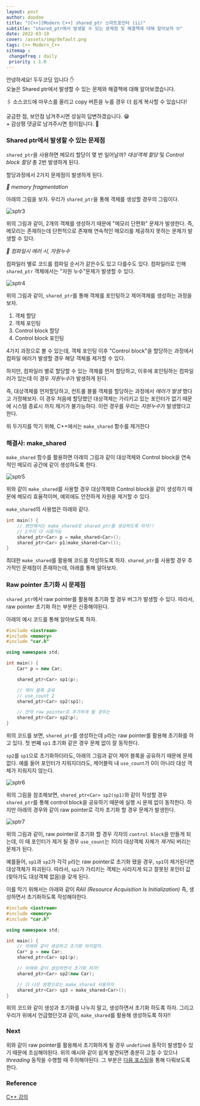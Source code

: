 ```yaml
---
layout: post
author: doodoo
title: "[C++][Modern C++] shared_ptr 스마트포인터 (ii)"
subtitle: "shared_ptr에서 발생할 수 있는 문제점 및 해결책에 대해 알아보자 🤓"
date: 2022-03-10
cover: /assets/img/default.png
tags: C++ Modern_C++
sitemap :
 changefreq : daily
 priority : 1.0
---
```

안녕하세요! <span class="doodoo">두두코딩</span> 입니다 ✋ <br>
오늘은 Shared ptr에서 발생할 수 있는 문제와 해결책에 대해 알아보겠습니다.

🖇 소스코드에 마우스를 올리고 <span class="tip">copy</span> 버튼을 누를 경우 더 쉽게 복사할 수 있습니다! 

궁금한 점, 보안점 남겨주시면 성실히 답변하겠습니다. 😁 <br>
\+ 감상평 댓글로 남겨주시면 힘이됩니다. 🙇

### Shared ptr에서 발생할 수 있는 문제점
`shared_ptr`을 사용하면 메모리 할당이 몇 번 일어날까? *대상객체 할당* 및
*Control block 할당* 총 2번 발생하게 된다.

할당과정에서 2가지 문제점이 발생하게 된다.

*🌱 memory fragmentation*

아래의 그림을 보자. 우리가 `shared_ptr`을 통해 객체를 생성할 경우의 그림이다.

![sptr3](/assets/img/sptr3.png)

위의 그림과 같이, 2개의 객체를 생성하기 때문에 "메모리 단편화" 문제가 발생한다.
즉, 메모리는 존재하는데 단편적으로 존재해 연속적인 메모리를 제공하지 못하는
문제가 발생할 수 있다.


*🌱 컴파일시 에러 시, 자원누수*

컴파일러 별로 코드를 컴파일 순서가 같은수도 있고 다를수도 있다. 컴파일러로 인해
`shared_ptr` 객체에서는 "자원 누수"문제가 발생할 수 있다.

![sptr4](/assets/img/sptr4.png)

위의 그림과 같이, `shared_ptr`를 통해 객체를 포인팅하고 제어객체를 생성하는
과정을 보자.

1. 객체 할당
2. 객체 포인팅
3. Control block 할당
4. Control block 포인팅

4가지 과정으로 볼 수 있는데, 객체 포인팅 이후 "Control block"을 할당하는 과정에서
컴파일 에러가 발생할 경우 해당 객체를 제거할 수 있다.

하지만, 컴파일러 별로 할당할 수 있는 객체를 먼저 할당하고, 이후에 포인팅하는
컴파일러가 있는데 이 경우 *자원누수*가 발생하게 된다.

즉, 대상객체를 먼저할당하고, 컨트롤 블롤 객체를 할당하는 과정에서 *에러가 발생*
했다고 가정해보자. 이 경우 처음에 할당했던 대상객체는 가리키고 있는 포인터가
없기 때문에 시스템 종료시 까지 제거가 불가능하다. 이런 경우를 우리는 *자원누수*가 발생했다고 한다.

위 두가지를 막기 위해, C++에서는 `make_shared` 함수를 제거한다

### 해결사: make_shared
`make_shared` 함수를 활용하면 아래의 그림과 같이 대상객체와 Control block을
연속적인 메모리 공간에 같이 생성하도록 한다.

![sptr5](/assets/img/sptr5.png)

위와 같이 `make_shared`를 사용할 경우 대상객체와 Control block을 같이 생성하기
때문에 메모리 효율적이며, 예외에도 안전하게 자원을 제거할 수 있다.

`make_shared`의 사용법은 아래와 같다.

```cpp
int main() {
	// 왠만해서는 make_shared로 shared ptr를 생성하도록 하자!!
	// 2가지 다 사용가능
	shared_ptr<Car> p = make_shared<Car>();
	shared_ptr<Car> p1(make_shared<Car>());
}
```

최대한 `make_shared`를 활용해 코드를 작성하도록 하자. `shared_ptr`를 사용할 경우
추가적인 문제점이 존재하는데, 아래를 통해 알아보자.

### Raw pointer 초기화 시 문제점
`shared_ptr`에서 raw pointer를 활용해 초기화 할 경우 버그가 발생할 수 있다.
따라서, raw pointer 초기화 하는 부분은 신중해야된다.

아래의 예시 코드를 통해 알아보도록 하자.

```cpp
#include <iostream>
#include <memory>
#include "car.h"

using namespace std;

int main() {
	Car* p = new Car;

	shared_ptr<Car> sp1(p);

	// 제어 블록 공유
	// use_count 2
	shared_ptr<Car> sp2(sp1);

	// 만약 raw pointer로 추가하게 될 경우는
	shared_ptr<Car> sp2(p);
}
```

위의 코드를 보면, `shared_ptr`를 생성하는데 `p`라는 raw pointer를 활용해
초기화를 하고 있다. 첫 번째 `sp1` 초기화 같은 경우 문제 없이 잘 동작한다.

`sp2`를 `sp1`으로 초기화하더라도, 아래의 그림과 같이 제어 블록을 공유하기 때문에
문제 없다. 예를 들어 포인터가 지워지더라도, 제어블럭 내 `use_count`가 0이 아니라
대상 객체가 지워지지 않는다.

![sptr6](/assets/img/sptr6.png)

위의 그림을 참조해보면, `shared_ptr<Car> sp2(sp1)`와 같이 작성할 경우
`shared_ptr`를 통해 control block을 공유하기 때문에 실행 시 문제 없이 동작한다.
하지만 아래의 경우와 같이 raw pointer로 각자 초기화 할 경우 문제가 발생한다.

![sptr7](/assets/img/sptr7.png)

위의 그림과 같이, raw pointer로 초기화 할 경우 각자의 `control block`을 만들게
되는데, 이 때 포인터가 제거 될 경우 `use_count`는 *1*이라 대상객체 자체가
*제거*되 버리는 문제가 된다.

예를들어, `sp1`과 `sp2`가 각각 `p`라는 raw pointer로 초기화 됐을 경우, `sp1`이
제거된다면 대상객체가 파괴된다. 따라서, `sp2`가 가리키는 객체는 사라지게 되고
잘못된 포인터 값 (찾아가도 대상객체 없음)을 갖게 된다.

이를 막기 위해서는 아래와 같이 *RAII (Resource Acquisition Is Initialization)*
즉, 생성하면서 초기화하도록 작성해야한다.

```cpp
#include <iostream>
#include <memory>
#include "car.h"

using namespace std;

int main() {
	// 아래와 같이 생성하고 초기화 하지말자.
	Car* p = new Car;
	shared_ptr<Car> sp1(p);

	// 아래와 같이 생성하면서 초기화 하자!
	shared_ptr<Car> sp2(new Car);

	// 더 나은 방향으로는 make_shared 사용하자
	shared_ptr<Car> sp3 = make_shared<Car>();
}
```

위의 코드와 같이 생성과 초기화를 나누지 말고, 생성하면서 초기화 하도록 하자.
그리고 우리가 위에서 언급했던것과 같이, `make_shared`를 활용해 생성하도록 하자!!

### Next
위와 같이 raw pointer를 활용해서 초기화하게 될 경우 `undefined` 동작이 발생할수
있기 때문에 조심해야된다. 위의 예시와 같이 쉽게 발견되면 충분히 고칠 수 있으나 *threading* 동작을 수행할 때 주의해야된다. 그
부분은 [다음 포스팅]()을 통해 다뤄보도록 한다.

### Reference
[C++ 강의](https://www.ecourse.co.kr/)
